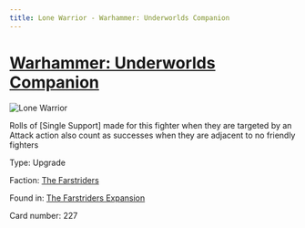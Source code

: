 ```yaml
---
title: Lone Warrior - Warhammer: Underworlds Companion
---
```


# [Warhammer: Underworlds Companion](https://guidokessels.github.io/wh-underworlds)

  

![Lone Warrior](https://warhammerunderworlds.com/wp-content/uploads/sites/6/2018/03/227_ENG.png)

Rolls of [Single Support] made for this fighter when they are targeted by an Attack action also count as successes when they are adjacent to no friendly fighters

Type: Upgrade

Faction: [The Farstriders](https://guidokessels.github.io/wh-underworlds/factions/the-farstriders)

Found in: [The Farstriders Expansion](https://guidokessels.github.io/wh-underworlds/locations/the-farstriders-expansion)

Card number: 227
